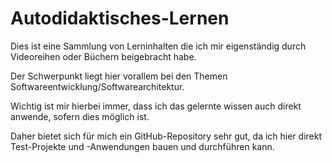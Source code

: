 # Autodidaktisches-Lernen
Dies ist eine Sammlung von Lerninhalten die ich mir eigenständig durch Videoreihen oder Büchern beigebracht habe.  

Der Schwerpunkt liegt hier vorallem bei den Themen Softwareentwicklung/Softwarearchitektur.  

Wichtig ist mir hierbei immer, dass ich das gelernte wissen auch direkt anwende, sofern dies möglich ist.  

Daher bietet sich für mich ein GitHub-Repository sehr gut, da ich hier direkt Test-Projekte und -Anwendungen bauen und durchführen kann.  
